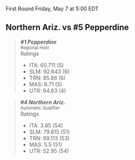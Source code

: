 First Round
Friday, May 7 at 5:00 EDT
## Northern Ariz. vs #5 Pepperdine

> ***#1 Pepperdine***  
> <sub>Regional Host</sub>  
> Ratings  
> - ITA: 60.711 (5)  
> - SLM: 92.643 (6)  
> - TRN: 85.86 (6)  
> - MAS: 8.71 (5)  
> - UTR: 64.63 (4)  

> ***#4 Northern Ariz.***  
> <sub>Automatic Qualifier</sub>  
> Ratings  
> - ITA: 3.85 (54)  
> - SLM: 79.815 (51)  
> - TRN: 69.113 (53)  
> - MAS: 5.5 (51)  
> - UTR: 52.95 (54)  